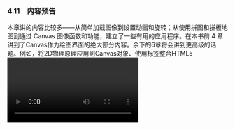### 4.11　内容预告

本章讲的内容比较多——从简单加载图像到设置动画和旋转；从使用拼图和拼板地图到通过 Canvas 图像函数和功能，建立了一些有用的应用程序。在本书前 4 章讲到了Canvas作为绘图界面的绝大部分内容。余下的6章将会讲到更高级的话题。例如，将2D物理原理应用到Canvas对象、使用<canvas>标签整合HTML5<video>和<audio>标签、创建游戏，以及看看能否用一些类库和功能来扩展HTML5 Canvas的功能，甚至为移动设备创建应用程序。



